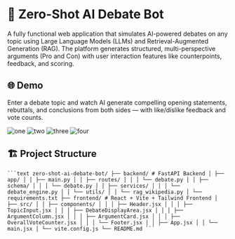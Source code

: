 # 🧠 Zero-Shot AI Debate Bot
A fully functional web application that simulates AI-powered debates on any topic using Large Language Models (LLMs) and Retrieval-Augmented Generation (RAG). The platform generates structured, multi-perspective arguments (Pro and Con) with user interaction features like counterpoints, feedback, and scoring.

## 🌐 Demo
Enter a debate topic and watch AI generate compelling opening statements, rebuttals, and conclusions from both sides — with like/dislike feedback and vote counts.

![one](https://github.com/user-attachments/assets/b732b6be-6b33-4021-9c67-fb235e45470a)
![two](https://github.com/user-attachments/assets/b2488205-deec-4b28-9bd2-c2ce7baaab1e)
![three](https://github.com/user-attachments/assets/798c194a-d4b0-4a33-bde6-c98eadc9f74c)
![four](https://github.com/user-attachments/assets/fdbb9f24-aabb-44a0-97ec-296f80d8ac75)

## 🏗️ Project Structure
<pre><code>```text zero-shot-ai-debate-bot/ ├── backend/ # FastAPI Backend │ ├── app/ │ │ ├── main.py │ │ ├── routes/ │ │ │ └── debate.py │ │ ├── schema/ │ │ │ └── debate.py │ │ ├── services/ │ │ │ └── debate_engine.py │ │ └── utils/ │ │ └── rag_wikipedia.py │ └── requirements.txt ├── frontend/ # React + Vite + Tailwind Frontend │ ├── src/ │ │ ├── components/ │ │ │ ├── Header.jsx │ │ │ ├── TopicInput.jsx │ │ │ ├── DebateDisplayArea.jsx │ │ │ ├── ArgumentColumn.jsx │ │ │ ├── ArgumentCard.jsx │ │ │ ├── OverallVoteCounter.jsx │ │ │ └── Footer.jsx │ │ ├── App.jsx │ │ └── main.jsx │ └── vite.config.js └── README.md ```</code></pre>
